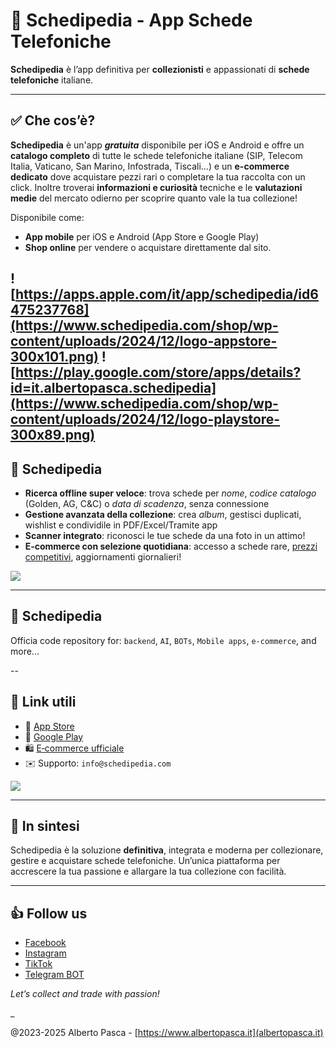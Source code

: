 # 🎴 Schedipedia - App Schede Telefoniche

**Schedipedia** è l’app definitiva per **collezionisti** e appassionati di **schede telefoniche** italiane.

---

## ✅ Che cos’è?

**Schedipedia** è un'app ***gratuita*** disponibile per iOS e Android e offre un **catalogo completo** di tutte le schede telefoniche italiane (SIP, Telecom Italia, Vaticano, San Marino, Infostrada, Tiscali…) e un **e-commerce dedicato** dove acquistare pezzi rari o completare la tua raccolta con un click.
Inoltre troverai **informazioni e curiosità** tecniche e le **valutazioni medie** del mercato odierno per scoprire quanto vale la tua collezione!

Disponibile come:  
- **App mobile** per iOS e Android (App Store e Google Play)  
- **Shop online** per vendere o acquistare direttamente dal sito.  

![https://apps.apple.com/it/app/schedipedia/id6475237768](https://www.schedipedia.com/shop/wp-content/uploads/2024/12/logo-appstore-300x101.png)
![https://play.google.com/store/apps/details?id=it.albertopasca.schedipedia](https://www.schedipedia.com/shop/wp-content/uploads/2024/12/logo-playstore-300x89.png)
---

## 🚀 Schedipedia

- **Ricerca offline super veloce**: trova schede per *nome*, *codice catalogo* (Golden, AG, C&C) o *data di scadenza*, senza connessione
- **Gestione avanzata della collezione**: crea *album*, gestisci duplicati, wishlist e condividile in PDF/Excel/Tramite app
- **Scanner integrato**: riconosci le tue schede da una foto in un attimo!
- **E‑commerce con selezione quotidiana**: accesso a schede rare, [prezzi competitivi](https://shop.schedipedia.com/), aggiornamenti giornalieri!

![](https://is1-ssl.mzstatic.com/image/thumb/PurpleSource211/v4/04/ac/67/04ac6792-2d67-9c6c-ccc6-58060d6eed78/ss-01_copia.png/300x0w.jpg)

---

## 🚀 Schedipedia
Officia code repository for: `backend`, `AI`, `BOTs`, `Mobile apps`, `e-commerce`, and more...


--

## 🔗 Link utili

- 📱 [App Store](https://apps.apple.com/it/app/schedipedia/id6475237768)
- 📱 [Google Play](https://play.google.com/store/apps/details?id=it.albertopasca.schedipedia)
- 🛍️ [E‑commerce ufficiale](https://shop.schedipedia.com/)  
- ✉️ Supporto: `info@schedipedia.com`

![](https://www.schedipedia.com/shop/wp-content/uploads/2024/12/qrcode-with-logo-300x295.png)

---

## 📌 In sintesi

Schedipedia è la soluzione **definitiva**, integrata e moderna per collezionare, gestire e acquistare schede telefoniche. Un’unica piattaforma per accrescere la tua passione e allargare la tua collezione con facilità.

---

## 👍 Follow us
- [Facebook](https://www.facebook.com/profile.php?id=61562991808986)
- [Instagram](https://www.instagram.com/schedipedia.app/)
- [TikTok](https://www.tiktok.com/@schedipedia) 
- [Telegram BOT](https://t.me/schedipedia_bot)
 
*Let’s collect and trade with passion!*

_

@2023-2025 Alberto Pasca - [https://www.albertopasca.it](albertopasca.it)
